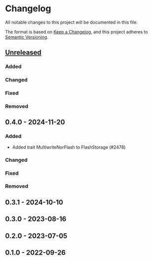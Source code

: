 # Changelog

All notable changes to this project will be documented in this file.

The format is based on [Keep a Changelog](https://keepachangelog.com/en/1.0.0/),
and this project adheres to [Semantic Versioning](https://semver.org/spec/v2.0.0.html).

## [Unreleased]

### Added

### Changed

### Fixed

### Removed

## 0.4.0 - 2024-11-20

### Added

- Added trait MultiwriteNorFlash to FlashStorage (#2478)

### Changed

### Fixed

### Removed

## 0.3.1 - 2024-10-10

## 0.3.0 - 2023-08-16

## 0.2.0 - 2023-07-05

## 0.1.0 - 2022-09-26

[Unreleased]: https://github.com/esp-rs/esp-hal/commits/main/esp-storage?since=2024-11-20
